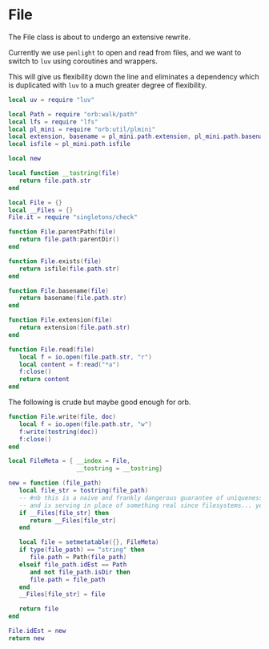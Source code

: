 # File

The File class is about to undergo an extensive rewrite.


Currently we use ``penlight`` to open and read from files, and we want to
switch to ``luv`` using coroutines and wrappers.


This will give us flexibility down the line and eliminates a dependency which
is duplicated with ``luv`` to a much greater degree of flexibility.





```lua
local uv = require "luv"

local Path = require "orb:walk/path"
local lfs = require "lfs"
local pl_mini = require "orb:util/plmini"
local extension, basename = pl_mini.path.extension, pl_mini.path.basename
local isfile = pl_mini.path.isfile
```
```lua
local new
```
```lua
local function __tostring(file)
   return file.path.str
end
```
```lua
local File = {}
local __Files = {}
File.it = require "singletons/check"
```
```lua
function File.parentPath(file)
   return file.path:parentDir()
end
```
```lua
function File.exists(file)
   return isfile(file.path.str)
end
```
```lua
function File.basename(file)
   return basename(file.path.str)
end
```
```lua
function File.extension(file)
   return extension(file.path.str)
end
```
```lua
function File.read(file)
   local f = io.open(file.path.str, "r")
   local content = f:read("*a")
   f:close()
   return content
end
```

The following is crude but maybe good enough for orb.

```lua
function File.write(file, doc)
   local f = io.open(file.path.str, "w")
   f:write(tostring(doc))
   f:close()
end
```
```lua
local FileMeta = { __index = File,
                   __tostring = __tostring}

new = function (file_path)
   local file_str = tostring(file_path)
   -- #nb this is a naive and frankly dangerous guarantee of uniqueness
   -- and is serving in place of something real since filesystems... yeah
   if __Files[file_str] then
      return __Files[file_str]
   end

   local file = setmetatable({}, FileMeta)
   if type(file_path) == "string" then
      file.path = Path(file_path)
   elseif file_path.idEst == Path
      and not file_path.isDir then
      file.path = file_path
   end
   __Files[file_str] = file

   return file
end

```
```lua
File.idEst = new
return new
```
